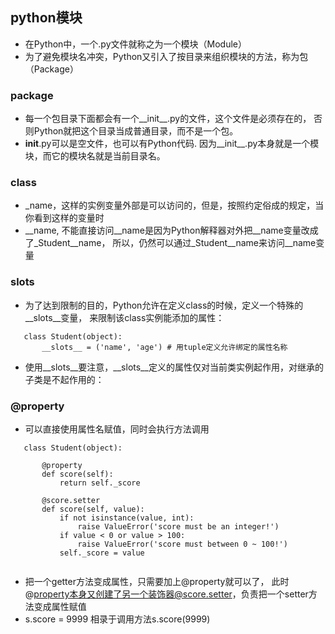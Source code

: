 ## python模块
 * 在Python中，一个.py文件就称之为一个模块（Module）
 * 为了避免模块名冲突，Python又引入了按目录来组织模块的方法，称为包（Package）
 
 
### package
 * 每一个包目录下面都会有一个__init__.py的文件，这个文件是必须存在的，
 否则Python就把这个目录当成普通目录，而不是一个包。
 * __init__.py可以是空文件，也可以有Python代码.
 因为__init__.py本身就是一个模块，而它的模块名就是当前目录名。
 
 
### class
 * _name，这样的实例变量外部是可以访问的，但是，按照约定俗成的规定，当你看到这样的变量时
 * __name, 不能直接访问__name是因为Python解释器对外把__name变量改成了_Student__name，
 所以，仍然可以通过_Student__name来访问__name变量
 
### __slots__
 * 为了达到限制的目的，Python允许在定义class的时候，定义一个特殊的__slots__变量，
 来限制该class实例能添加的属性：
 ``` 
    class Student(object):
        __slots__ = ('name', 'age') # 用tuple定义允许绑定的属性名称
 ```
 * 使用__slots__要注意，__slots__定义的属性仅对当前类实例起作用，对继承的子类是不起作用的：
   

   
### @property
 * 可以直接使用属性名赋值，同时会执行方法调用
 ``` 
    class Student(object):
    
        @property
        def score(self):
            return self._score
    
        @score.setter
        def score(self, value):
            if not isinstance(value, int):
                raise ValueError('score must be an integer!')
            if value < 0 or value > 100:
                raise ValueError('score must between 0 ~ 100!')
            self._score = value
     
 ```
   + 把一个getter方法变成属性，只需要加上@property就可以了，
   此时@property本身又创建了另一个装饰器@score.setter，负责把一个setter方法变成属性赋值
   + s.score = 9999 相录于调用方法s.score(9999)